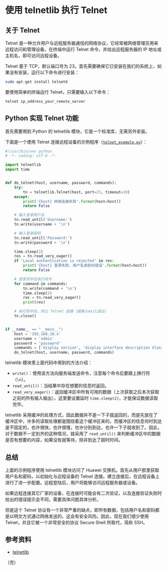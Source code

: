 # 使用 telnetlib 执行 Telnet

## 关于 Telnet

Telnet 是一种允许用户与远程服务器通信的网络协议，它经常被网络管理员用来远程访问和管理设备。在终端中运行 Telnet 命令，并给出远程服务器的 IP 地址或主机名，即可访问远程设备。

Telnet 基于 TCP，默认端口号为 23。首先需要确保它已安装在我们的系统上，如果没有安装，运行以下命令进行安装：

```bash
sudo apt-get install telnetd
```

要使用简单的终端运行 Telnet，只需要输入以下命令：

```bash
telnet ip_address_your_remote_server
```

## Python 实现 Telnet 功能

首先需要用到 Python 的 telnetlib 模块，它是一个标准库，无需另外安装。

下面是一个使用 Telnet 连接远程设备的示例程序（[`telnet_example.py`](https://github.com/wenyuan/practice-in-python/blob/main/devops-case/telnet_example.py)）：

```python
#!/usr/bin/env python
# -*- coding: utf-8 -*-

import telnetlib
import time


def do_telnet(host, username, password, commands):
    try:
        tn = telnetlib.Telnet(host, port=23, timeout=10)
    except:
        print('{host} 网络连接失败'.format(host=host))
        return False

    # 输入登录用户名
    tn.read_until('Username:')
    tn.write(username + '\n')

    # 输入登录密码
    tn.read_until('Password:')
    tn.write(password + '\n')

    time.sleep(2)
    res = tn.read_very_eager()
    if 'Local authentication is rejected' in res:
        print('{host} 登录失败，用户名或密码错误'.format(host=host))
        return False

    # 登录完毕后执行命令
    for command in commands:
        tn.write(command + '\n')
        time.sleep(2)
        res = tn.read_very_eager()
        print(res)

    # 执行完毕后，终止 Telnet 连接（或输入exit退出）
    tn.close()


if __name__ == "__main__":
    host = '192.168.10.x'
    username = 'admin'
    password = 'password'
    commands = ['display version', 'display interface description Vlanif']
    do_telnet(host, username, password, commands)
```

telnetlib 模块里上面代码中用到的方法介绍：

* `write()`：使用该方法向服务端发送命令，注意每个命令后要跟上换行符（`\n`）。
* `read_until()`：当结果中存在想要的信息时返回。
* `read_very_eager()`：返回缓冲区中所有可用的数据（上次获取之后本次获取之前的所有输入输出），这里要设置延时 `time.sleep(2)`，才能保证数据读取完毕。

telnetlib 采用缓冲的处理方式，因此数据并不是一下子就返回的，而是先放在了缓冲区中，许多的读取处理都是围绕着这个缓冲区来的。而缓冲区的信息何时到达是不固定的，也许很快，也许很慢，也许分别到达，也许一下子就收到了。因此，对于数据不一定到齐的这种情况，就采用了 `read_until()` 来判断缓冲区中的数据是否有想要的内容，如果没有就等待，除非到达了超时时间。

## 总结

上面的示例程序使用 telnetlib 模块访问了 Huawei 交换机。首先从用户那里获取用户名和密码，以初始化与远程设备的 Telnet 连接。建立连接后，在远程设备上进行了进一步配置。远程登陆后，用户将能够访问远程服务器或设备。

如果远程连接其它厂家的设备，在连接时可能会有二次验证，以及连接验证失败时给出的错误提示会不同，需要具体问题具体分析。

但是这个 Telnet 协议有一个非常严重的缺点，即所有数据，包括用户名和密码都是以明文方式通过网络发送的，这会有安全风险。因此，现在我们很少使用 Telnet，并且它被一个非常安全的协议 Secure Shell 所取代，简称 SSH。

## 参考资料

* [telnetlib](https://docs.python.org/zh-cn/3/library/telnetlib.html "telnetlib -- Telnet 客户端")

（完）
